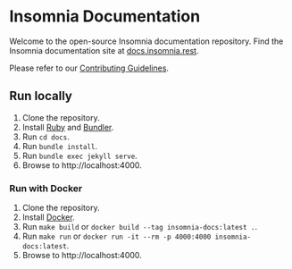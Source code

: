 # Insomnia Documentation

Welcome to the open-source Insomnia documentation repository. Find the Insomnia documentation site at [docs.insomnia.rest](https://docs.insomnia.rest/).

Please refer to our [Contributing Guidelines](/CONTRIBUTING.md).

## Run locally

1. Clone the repository.
2. Install [Ruby](https://www.ruby-lang.org/en/) and [Bundler](https://bundler.io/).
3. Run `cd docs`.
4. Run `bundle install`.
5. Run `bundle exec jekyll serve`.
6. Browse to http://localhost:4000.

### Run with Docker

1. Clone the repository.
2. Install [Docker](https://docs.docker.com/get-docker/).
3. Run `make build`  or `docker build --tag insomnia-docs:latest .`.
4. Run `make run` or `docker run -it --rm -p 4000:4000 insomnia-docs:latest`.
5. Browse to http://localhost:4000.